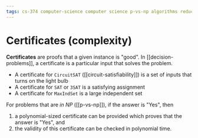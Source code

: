 ```yaml
---
tags: cs-374 computer-science computer science p-vs-np algorithms reduction theory
---
```


# Certificates (complexity)

**Certificates** are proofs that a given instance is "good". In [[decision-problems]], a certificate is a particular input that solves the problem.

- A certificate for `CircuitSAT` ([[circuit-satisfiability]]) is a set of inputs that turns on the light bulb
- A certificate for `SAT` or `3SAT` is a satisfying assignment
- A certificate for `MaxIndSet` is a large independent set

For problems that are _in NP_ ([[p-vs-np]]), if the answer is "Yes", then

1. a polynomial-sized certificate can be provided which proves that the answer is "Yes", and
2. the validity of this certificate can be checked in polynomial time.
